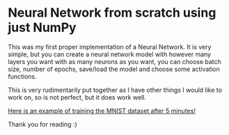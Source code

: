 # Neural Network from scratch using just NumPy
This was my first proper implementation of a Neural Network. 
It is very simple, but you can create a neural network model with however many layers you want with as many neurons as you want,
you can choose batch size, number of epochs, save/load the model and choose some activation functions.

This is very rudimentarily put together as I have other things I would like to work on, so is not perfect, but it does work well.

[Here is an example of training the MNIST dataset after 5 minutes!](https://imgur.com/a/Rtz2xb7)

Thank you for reading :)
